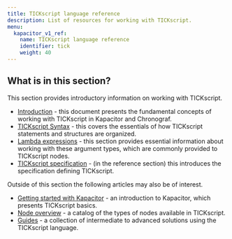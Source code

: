```yaml
---
title: TICKscript language reference
description: List of resources for working with TICKscript.
menu:
  kapacitor_v1_ref:
    name: TICKscript language reference
    identifier: tick
    weight: 40
---
```


## What is in this section?

This section provides introductory information on working with TICKscript.

   * [Introduction](/kapacitor/v1/tick/introduction/) - this document presents the fundamental concepts of working with TICKscript in Kapacitor and Chronograf.
   * [TICKscript Syntax](/kapacitor/v1/tick/syntax/) - this covers the essentials of how TICKscript statements and structures are organized.
   * [Lambda expressions](/kapacitor/v1/tick/expr/) - this section provides essential information about working with these argument types, which are commonly provided to TICKscript nodes.
   * [TICKscript specification](/kapacitor/v1/reference/spec/) - (in the reference section) this introduces the specification defining TICKscript.

Outside of this section the following articles may also be of interest.

   * [Getting started with Kapacitor](/kapacitor/v1/introduction/getting-started/) - an introduction to Kapacitor, which presents TICKscript basics.
   * [Node overview](/kapacitor/v1/nodes/) - a catalog of the types of nodes available in TICKscript.
   * [Guides](/kapacitor/v1/guides/) - a collection of intermediate to advanced solutions using the TICKscript language.

   <br/>
